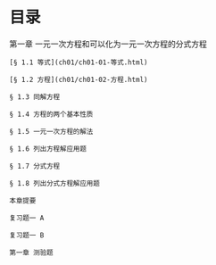 目录
====

第一章 一元一次方程和可以化为一元一次方程的分式方程

	[§ 1.1 等式](ch01/ch01-01-等式.html)

	[§ 1.2 方程](ch01/ch01-02-方程.html)

	§ 1.3 同解方程

	§ 1.4 方程的两个基本性质

	§ 1.5 一元一次方程的解法

	§ 1.6 列出方程解应用题

	§ 1.7 分式方程

	§ 1.8 列出分式方程解应用题

	本章提要

	复习题一 A

	复习题一 B

	第一章 测验题
